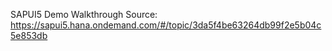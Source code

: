 SAPUI5 Demo Walkthrough
Source: https://sapui5.hana.ondemand.com/#/topic/3da5f4be63264db99f2e5b04c5e853db

